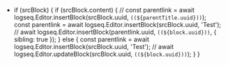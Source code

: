 - if (srcBlock) {
        if (srcBlock.content) {
          // const parentlink = await logseq.Editor.insertBlock(srcBlock.uuid, `((${parentTitle.uuid}))`);
          const parentlink = await logseq.Editor.insertBlock(srcBlock.uuid, 'Test');
          // await logseq.Editor.insertBlock(parentlink.uuid, `((${block.uuid}))`, { sibling: true });
        } else {
          const parentlink = await logseq.Editor.insertBlock(srcBlock.uuid, 'Test');
          // await logseq.Editor.updateBlock(srcBlock.uuid, `((${block.uuid}))`);
        }
      }